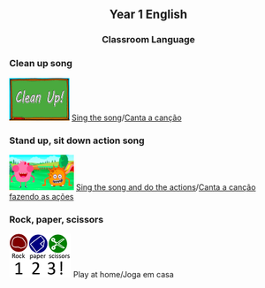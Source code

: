 <h2> 
<p align="center">
Year 1 English
</p>
</h2>

<h3> 
<p align="center">
Classroom Language
</p>
</h3>



### Clean up song

[![clean](/images/clean.png)](https://www.youtube.com/watch?v=RmNCryV6G_M) [Sing the song](https://www.youtube.com/watch?v=RmNCryV6G_M)/[Canta a canção](https://www.youtube.com/watch?v=RmNCryV6G_M)

### Stand up, sit down action song

[![stand](/images/stand.png)](https://www.youtube.com/watch?v=WsiRSWthV1k) [Sing the song and do the actions](https://www.youtube.com/watch?v=WsiRSWthV1k)/[Canta a canção fazendo as ações](https://www.youtube.com/watch?v=WsiRSWthV1k)

### Rock, paper, scissors

![rps](/images/rps.png) Play at home/Joga em casa

